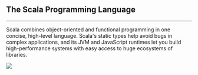 ## The Scala Programming Language
------------------------------------------
Scala combines object-oriented and functional programming in one concise, high-level language. Scala's static types help avoid bugs in complex applications, and its JVM and JavaScript runtimes let you build high-performance systems with easy access to huge ecosystems of libraries.

[![](https://www.scala-lang.org/resources/img/frontpage/scala-spiral.png)](https://docs.scala-lang.org/getting-started.html)